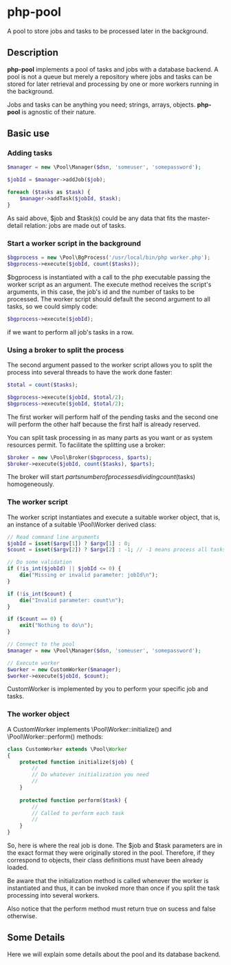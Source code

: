 # php-pool
A pool to store jobs and tasks to be processed later in the background.

## Description

**php-pool** implements a pool of tasks and jobs with a database backend. A pool is not a queue but merely a repository where jobs and tasks can be stored for later retrieval and processing by one or more workers running in the background.

Jobs and tasks can be anything you need; strings, arrays, objects. **php-pool** is agnostic of their nature.


## Basic use

### Adding tasks

```php
$manager = new \Pool\Manager($dsn, 'someuser', 'somepassword');

$jobId = $manager->addJob($job);

foreach ($tasks as $task) {
	$manager->addTask($jobId, $task);
}
```

As said above, $job and $task(s) could be any data that fits the master-detail relation: jobs are made out of tasks.

### Start a worker script in the background

```php
$bgprocess = new \Pool\BgProcess('/usr/local/bin/php worker.php');
$bgprocess->execute($jobId, count($tasks));
```

$bgprocess is instantiated with a call to the php executable passing the worker script as an argument. The execute method receives the script's arguments, in this case, the job's id and the number of tasks to be processed. The worker script should default the second argument to all tasks, so we could simply code:

```php
$bgprocess->execute($jobId);
```

if we want to perform all job's tasks in a row.

### Using a broker to split the process

The second argument passed to the worker script allows you to split the process into several threads to have the work done faster:

```php
$total = count($tasks);

$bgprocess->execute($jobId, $total/2);
$bgprocess->execute($jobId, $total/2);
````

The first worker will perform half of the pending tasks and the second one will perform the other half because the first half is already reserved.

You can split task processing in as many parts as you want or as system resources permit. To facilitate the splitting use a broker:

```php
$broker = new \Pool\Broker($bgprocess, $parts);
$broker->execute($jobId, count($tasks), $parts);
```

The broker will start $parts number of processes dividing count($tasks) homogeneously.

### The worker script

The worker script instantiates and execute a suitable worker object, that is, an instance of a suitable \Pool\Worker derived class:

```php
// Read command line arguments
$jobId = isset($argv[1]) ? $argv[1] : 0;
$count = isset($argv[2]) ? $argv[2] : -1; // -1 means process all tasks

// Do some validation
if (!is_int($jobId) || $jobId <= 0) {
	die("Missing or invalid parameter: jobId\n");
}

if (!is_int($count) {
	die("Invalid parameter: count\n");
}

if ($count == 0) {
	exit("Nothing to do\n");
}

// Connect to the pool
$manager = new \Pool\Manager($dsn, 'someuser', 'somepassword');

// Execute worker
$worker = new CustomWorker($manager);
$worker->execute($jobId, $count);
```

CustomWorker is implemented by you to perform your specific job and tasks.

### The worker object

A CustomWorker implements \Pool\Worker::initialize() and \Pool\Worker::perform() methods:

```php
class CustomWorker extends \Pool\Worker
{
	protected function initialize($job) {
		//
		// Do whatever initialization you need
		//
	}
	
	protected function perform($task) {
		//
		// Called to perform each task
		//
	}
}
```

So, here is where the real job is done. The $job and $task parameters are in the exact format they were originally stored in the pool. Therefore, if they correspond to objects, their class definitions must have been already loaded.

Be aware that the initialization method is called whenever the worker is instantiated and thus, it can be invoked more than once if you split the task processing into several workers.

Also notice that the perform method must return true on sucess and false otherwise.

## Some Details

Here we will explain some details about the pool and its database backend.
